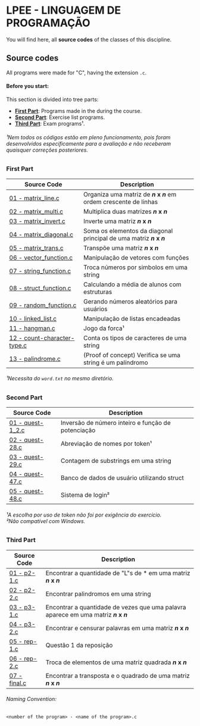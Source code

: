 # LPEE - LINGUAGEM DE PROGRAMAÇÃO

You will find here, all **source codes** of the classes of this discipline.


## Source codes
All programs were made for "C", having the extension `.c`.

#### Before you start:

This section is divided into tree parts:
- [**First Part**](#first-part): Programs made in the during the course.
- [**Second Part**](#second-part): Exercise list programs.
- [**Third Part**](#third-part): Exam programs¹.
###### ¹Nem todos os códigos estão em pleno funcionamento, pois foram desenvolvidos especificamente para a avaliação e não receberam quaisquer correções posteriores.

### First Part
|**Source Code**|**Description**|
|--|--|
|[01 - matrix_line.c][1_01]|Organiza uma matriz de **_n_ x _n_** em ordem crescente de linhas|
|[02 - matrix_multi.c][1_02]|Multiplica duas matrizes **_n_ x _n_**|
|[03 - matrix_invert.c][1_03]|Inverte uma matriz **_n_ x _n_**|
|[04 - matrix_diagonal.c][1_04]|Soma os elementos da diagonal principal de uma matriz **_n_ x _n_**|
|[05 - matrix_trans.c][1_05]|Transpõe uma matriz **_n_ x _n_**|
|[06 - vector_function.c][1_06]|Manipulação de vetores com funções|
|[07 - string_function.c][1_07]|Troca números por simbolos em uma string|
|[08 - struct_function.c][1_08]|Calculando a média de alunos com estruturas|
|[09 - random_function.c][1_09]|Gerando números aleatórios para usuários|
|[10 - linked_list.c][1_10]|Manipulação de listas encadeadas|
|[11 - hangman.c][1_11]|Jogo da forca¹|
|[12 - count-character-type.c][1_12]|Conta os tipos de caracteres de uma string|
|[13 - palindrome.c][1_13]|(Proof of concept) Verifica se uma string é um palíndromo|
###### ¹Necessita do `word.txt` no mesmo diretório.

### Second Part
|**Source Code**|**Description**|
|--|--|
|[01 - quest-1_2.c][2_01]|Inversão de número inteiro e função de potenciação|
|[02 - quest-28.c][2_02]|Abreviação de nomes por token¹|
|[03 - quest-29.c][2_03]|Contagem de substrings em uma string|
|[04 - quest-47.c][2_04]|Banco de dados de usuário utilizando struct|
|[05 - quest-48.c][2_05]|Sistema de login²|
<h6>
    ¹A escolha por uso de token não foi por exigência do exercício.<br>
    ²Não compatível com Windows.
</h6>

### Third Part
|**Source Code**|**Description**|
|--|--|
|[01 - p2-1.c][3_01]|Encontrar a quantidade de "L"s de * em uma matriz **_n_ x _n_**|
|[02 - p2-2.c][3_02]|Encontrar palindromos em uma string|
|[03 - p3-1.c][3_03]|Encontrar a quantidade de vezes que uma palavra aparece em uma matriz **_n_ x _n_**|
|[04 - p3-2.c][3_04]|Encontrar e censurar palavras em uma matriz **_n_ x _n_**|
|[05 - rep-1.c][3_05]|Questão 1 da reposição|
|[06 - rep-2.c][3_06]|Troca de elementos de uma matriz quadrada **_n_ x _n_**|
|[07 - final.c][3_07]|Encontrar a transposta e o quadrado de uma matriz **_n_ x _n_**|

###### Naming Convention:
`<number of the program> - <name of the program>.c`

<!-- links variables -->
[1_01]: https://github.com/edubr029/ufma/blob/main/LPEE/matrix_line.c (01 - matrix_line.c)
[1_02]: https://github.com/edubr029/ufma/blob/main/LPEE/matrix_multi.c (02 - matrix_multi.c)
[1_03]: https://github.com/edubr029/ufma/blob/main/LPEE/matrix_invert.c (03 - matrix_invert.c)
[1_04]: https://github.com/edubr029/ufma/blob/main/LPEE/matrix_diagonal.c (04 - matrix_diagonal.c)
[1_05]: https://github.com/edubr029/ufma/blob/main/LPEE/matrix_trans.c (05 - matrix_trans.c)
[1_06]: https://github.com/edubr029/ufma/blob/main/LPEE/vector_function.c (06 - vector_function.c)
[1_07]: https://github.com/edubr029/ufma/blob/main/LPEE/string_function.c (07 - string_function.c)
[1_08]: https://github.com/edubr029/ufma/blob/main/LPEE/struct_function.c (08 - struct_function.c)
[1_09]: https://github.com/edubr029/ufma/blob/main/LPEE/random_function.c (09 - random_function.c)
[1_10]: https://github.com/edubr029/ufma/blob/main/LPEE/linked_list.c (10 - linked_list.c)
[1_11]: https://github.com/edubr029/ufma/blob/main/LPEE/hangman.c (11 - hangman.c)
[1_12]: https://github.com/edubr029/ufma/blob/main/LPEE/count-character-type.c (12 - count-character-type.c)
[1_13]: https://github.com/edubr029/ufma/blob/main/LPEE/palindrome.c (13 - palindrome.c)

[2_01]: https://github.com/edubr029/ufma/blob/main/LPEE/exercice_list/quest-1_2.c (01 - quest-1_2.c)
[2_02]: https://github.com/edubr029/ufma/blob/main/LPEE/exercice_list/quest-28.c (02 - quest-28.c)
[2_03]: https://github.com/edubr029/ufma/blob/main/LPEE/exercice_list/quest-29.c (03 - quest-29.c)
[2_04]: https://github.com/edubr029/ufma/blob/main/LPEE/exercice_list/quest-47.c (04 - quest-47.c)
[2_05]: https://github.com/edubr029/ufma/blob/main/LPEE/exercice_list/quest-48.c (05 - quest-48.c)

[3_01]: https://github.com/edubr029/ufma/blob/main/LPEE/exam/p2-1.c  (01 - p2-1.c)
[3_02]: https://github.com/edubr029/ufma/blob/main/LPEE/exam/p2-2.c  (02 - p2-2.c)
[3_03]: https://github.com/edubr029/ufma/blob/main/LPEE/exam/p3-1.c  (03 - p3-1.c) 
[3_04]: https://github.com/edubr029/ufma/blob/main/LPEE/exam/p3-2.c  (04 - p3-2.c) 
[3_05]: https://github.com/edubr029/ufma/blob/main/LPEE/exam/rep-1.c (05 - rep-1.c)
[3_06]: https://github.com/edubr029/ufma/blob/main/LPEE/exam/rep-2.c (06 - rep-2.c)
[3_07]: https://github.com/edubr029/ufma/blob/main/LPEE/exam/final.c (07 - final.c)